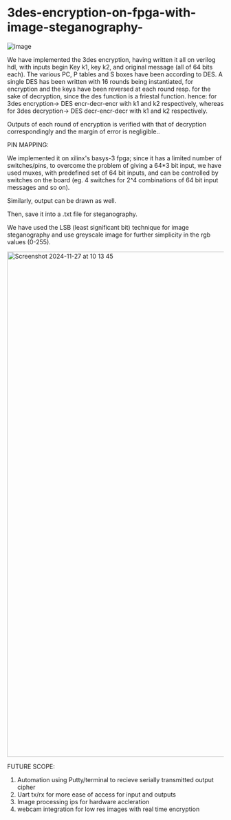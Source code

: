 # 3des-encryption-on-fpga-with-image-steganography-

![image](https://github.com/user-attachments/assets/750e0ae9-54ff-4bd5-8ab1-b9367c1e931a)

We have implemented the 3des encryption, having written it all on verilog hdl, with inputs begin Key k1, key k2, and original message (all of 64 bits each). The various PC, P tables and S boxes have been according to DES. A single DES has been written with 16 rounds being instantiated, for encryption and the keys have been reversed at each round resp. for the sake of decryption, since the des function is a friestal function. 
hence: for 3des encryption-> DES encr-decr-encr with k1 and k2 respectively, whereas for 3des decryption-> DES decr-encr-decr with k1 and k2 respectively.

Outputs of each round of encryption is verified with that of decryption correspondingly and the margin of error is negligible..

PIN MAPPING:

We implemented it on xilinx's basys-3 fpga; since it has a limited number of switches/pins, to overcome the problem of giving a 64*3 bit input, we have used muxes, with predefined set of 64 bit inputs, and can be controlled by switches on the board (eg. 4 switches for 2^4 combinations of 64 bit input messages and so on). 

Similarly, output can be drawn as well.

Then, save it into a .txt file for steganography.

We have used the LSB (least significant bit) technique for image steganography and use greyscale image for further simplicity in the rgb values (0-255).

<img width="1175" alt="Screenshot 2024-11-27 at 10 13 45" src="https://github.com/user-attachments/assets/d8c68643-551b-421a-831c-729f90e57829">

FUTURE SCOPE: 
1) Automation using Putty/terminal to recieve serially transmitted output cipher
2) Uart tx/rx for more ease of access for input and outputs
3) Image processing ips for hardware accleration
4) webcam integration for low res images with real time encryption



